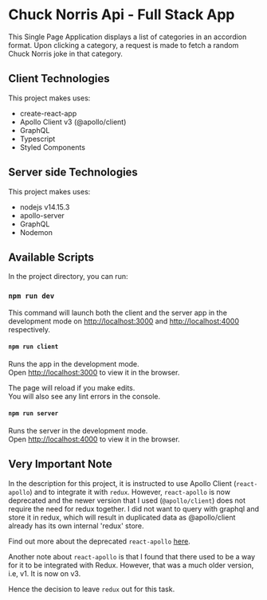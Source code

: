 # Chuck Norris Api - Full Stack App

This Single Page Application displays a list of categories in an accordion format. Upon clicking a category, a request is made to fetch a random Chuck Norris joke in that category.

## Client Technologies

This project makes uses:
  - create-react-app
  - Apollo Client v3 (@apollo/client)
  - GraphQL
  - Typescript
  - Styled Components

## Server side Technologies

This project makes uses:
  - nodejs v14.15.3
  - apollo-server
  - GraphQL
  - Nodemon

## Available Scripts

In the project directory, you can run:

### `npm run dev`

This command will launch both the client and the server app in the development mode on [http://localhost:3000](http://localhost:3000) and [http://localhost:4000](http://localhost:4000) respectively.

#### `npm run client`

Runs the app in the development mode.\
Open [http://localhost:3000](http://localhost:3000) to view it in the browser.

The page will reload if you make edits.\
You will also see any lint errors in the console.

#### `npm run server`

Runs the server in the development mode.\
Open [http://localhost:4000](http://localhost:4000) to view it in the browser.


## Very Important Note

In the description for this project, it is instructed to use Apollo Client (`react-apollo`) and to integrate it with `redux`.
However, `react-apollo` is now deprecated and the newer version that I used (`@apollo/client`) does not require the need for redux together. I did not want to query with graphql and store it in redux, which will result in duplicated data as @apollo/client already has its own internal 'redux' store.

Find out more about the deprecated `react-apollo` [here](https://www.apollographql.com/docs/react/migrating/apollo-client-3-migration/#react-apollo).

Another note about `react-apollo` is that I found that there used to be a way for it to be integrated with Redux. However, that
was a much older version, i.e, v1. It is now on v3.

Hence the decision to leave `redux` out for this task.


